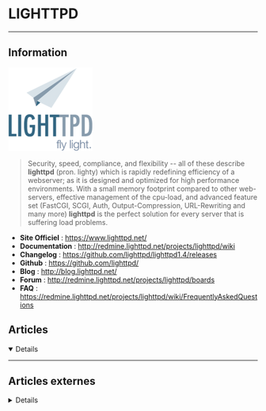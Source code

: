 # LIGHTTPD
---

## <i class="fa-solid fa-hashtag"></i> Information

![Logo](../../_media/apps/lighttpd/lighttpd_logo.png ':size=x250 :no-zoom')


> <i class="fa-solid fa-quote-left"></i> Security, speed, compliance, and flexibility -- all of these describe **lighttpd** (pron. lighty) which is rapidly redefining efficiency of a webserver; as it is designed and optimized for high performance environments. With a small memory footprint compared to other web-servers, effective management of the cpu-load, and advanced feature set (FastCGI, SCGI, Auth, Output-Compression, URL-Rewriting and many more) **lighttpd** is the perfect solution for every server that is suffering load problems. <i class="fa-solid fa-quote-left fa-rotate-180"></i>


- <i class="fa-solid fa-globe"></i> **Site Officiel** : https://www.lighttpd.net/
- <i class="fa-solid fa-book"></i> **Documentation** : http://redmine.lighttpd.net/projects/lighttpd/wiki
- <i class="fa-solid fa-file-circle-question"></i> **Changelog** : https://github.com/lighttpd/lighttpd1.4/releases
- <i class="fa-brands fa-github"></i> **Github** : https://github.com/lighttpd/
- <i class="fab fa-blogger-b"></i> **Blog** : http://blog.lighttpd.net/
- <i class="fas fa-comments"></i> **Forum** : http://redmine.lighttpd.net/projects/lighttpd/boards
- <i class="far fa-question-circle"></i> **FAQ** : https://redmine.lighttpd.net/projects/lighttpd/wiki/FrequentlyAskedQuestions


## <i class="fa-regular fa-newspaper"></i> Articles

<details open>

</details>

---

## <i class="fa-solid fa-glasses"></i> Articles externes

<details>

- [How to Install Lighttpd on CentOS 7](https://www.rosehosting.com/blog/how-to-install-lighttpd-on-centos-7/)
- [How to Install Lighttpd on Debian 9](https://www.rosehosting.com/blog/how-to-install-lighttpd-on-debian-9/)
- [How to Install Lighttpd with PHP and MariaDB on CentOS/RHEL 8/7](https://www.tecmint.com/install-lighttpd-with-php-fpm-mariadb-on-centos/)
- [How to Install Lighttpd with PHP, MariaDB and PhpMyAdmin in Ubuntu](https://www.tecmint.com/install-lighttpd-in-ubuntu/)
- [How to Install Lighttpd with PHP-FPM and MariaDB on CentOS 8](https://www.howtoforge.com/how-to-install-lighttpd-with-php-fpm-and-mariadb-on-centos-8/)
- [How to Install Lighttpd with PHP-FPM and MySQL on Ubuntu 20.04 LTS](https://www.howtoforge.com/tutorial/how-to-install-lighttpd-with-php-fpm-and-mysql-on-ubuntu-2004/)
- [How to secure Lighttpd with Let’s Encrypt TLS/SSL certificate on Debian/Ubuntu](https://www.cyberciti.biz/faq/how-to-configure-lighttpd-web-server-with-free-lets-encrypt-ssl-certificate-on-debian-or-ubuntu-linux/)
- [How to Set Up Your SSL Certificate on Lighttpd in 10 Minutes](https://dzone.com/articles/setting-up-ssl-on-lighttpd-in-10-minutes)
- [Share Files Using Lightweight Http Servers in Linux](https://linuxhint.com/share_files_lightweight_http_server/)

</details>
